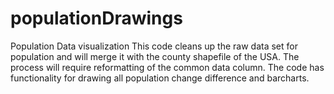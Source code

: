 # populationDrawings
Population Data visualization
This code cleans up the raw data set for population and will merge it with the county shapefile of the USA. 
The process will require reformatting of the common data column. The code has functionality for drawing all population change difference and barcharts.
